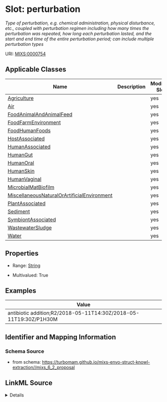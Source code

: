 # Slot: perturbation


_Type of perturbation, e.g. chemical administration, physical disturbance, etc., coupled with perturbation regimen including how many times the perturbation was repeated, how long each perturbation lasted, and the start and end time of the entire perturbation period; can include multiple perturbation types_



URI: [MIXS:0000754](https://w3id.org/mixs/0000754)



<!-- no inheritance hierarchy -->




## Applicable Classes

| Name | Description | Modifies Slot |
| --- | --- | --- |
[Agriculture](Agriculture.md) |  |  yes  |
[Air](Air.md) |  |  yes  |
[FoodAnimalAndAnimalFeed](FoodAnimalAndAnimalFeed.md) |  |  yes  |
[FoodFarmEnvironment](FoodFarmEnvironment.md) |  |  yes  |
[FoodHumanFoods](FoodHumanFoods.md) |  |  yes  |
[HostAssociated](HostAssociated.md) |  |  yes  |
[HumanAssociated](HumanAssociated.md) |  |  yes  |
[HumanGut](HumanGut.md) |  |  yes  |
[HumanOral](HumanOral.md) |  |  yes  |
[HumanSkin](HumanSkin.md) |  |  yes  |
[HumanVaginal](HumanVaginal.md) |  |  yes  |
[MicrobialMatBiofilm](MicrobialMatBiofilm.md) |  |  yes  |
[MiscellaneousNaturalOrArtificialEnvironment](MiscellaneousNaturalOrArtificialEnvironment.md) |  |  yes  |
[PlantAssociated](PlantAssociated.md) |  |  yes  |
[Sediment](Sediment.md) |  |  yes  |
[SymbiontAssociated](SymbiontAssociated.md) |  |  yes  |
[WastewaterSludge](WastewaterSludge.md) |  |  yes  |
[Water](Water.md) |  |  yes  |







## Properties

* Range: [String](String.md)

* Multivalued: True






## Examples

| Value |
| --- |
| antibiotic addition;R2/2018-05-11T14:30Z/2018-05-11T19:30Z/P1H30M |

## Identifier and Mapping Information







### Schema Source


* from schema: https://turbomam.github.io/mixs-envo-struct-knowl-extraction//mixs_6_2_proposal




## LinkML Source

<details>
```yaml
name: perturbation
description: Type of perturbation, e.g. chemical administration, physical disturbance,
  etc., coupled with perturbation regimen including how many times the perturbation
  was repeated, how long each perturbation lasted, and the start and end time of the
  entire perturbation period; can include multiple perturbation types
title: perturbation
notes:
- perturbation
examples:
- value: antibiotic addition;R2/2018-05-11T14:30Z/2018-05-11T19:30Z/P1H30M
from_schema: https://turbomam.github.io/mixs-envo-struct-knowl-extraction//mixs_6_2_proposal
rank: 1000
slot_uri: MIXS:0000754
multivalued: true
alias: perturbation
domain_of:
- Agriculture
- Air
- FoodAnimalAndAnimalFeed
- FoodFarmEnvironment
- FoodHumanFoods
- HostAssociated
- HumanAssociated
- HumanGut
- HumanOral
- HumanSkin
- HumanVaginal
- MicrobialMatBiofilm
- MiscellaneousNaturalOrArtificialEnvironment
- PlantAssociated
- Sediment
- SymbiontAssociated
- WastewaterSludge
- Water
range: string

```
</details>